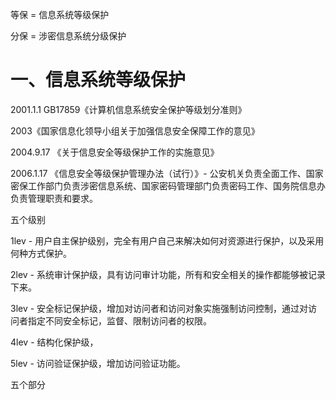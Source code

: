 等保 = 信息系统等级保护

分保 = 涉密信息系统分级保护

# 一、信息系统等级保护

2001.1.1 GB17859《计算机信息系统安全保护等级划分准则》

2003《国家信息化领导小组关于加强信息安全保障工作的意见》

2004.9.17 《关于信息安全等级保护工作的实施意见》

2006.1.17 《信息安全等级保护管理办法（试行）》- 公安机关负责全面工作、国家密保工作部门负责涉密信息系统、国家密码管理部门负责密码工作、国务院信息办负责管理职责和要求。



五个级别

1lev - 用户自主保护级别，完全有用户自己来解决如何对资源进行保护，以及采用何种方式保护。

2lev - 系统审计保护级，具有访问审计功能，所有和安全相关的操作都能够被记录下来。

3lev - 安全标记保护级，增加对访问者和访问对象实施强制访问控制，通过对访问者指定不同安全标记，监督、限制访问者的权限。

4lev - 结构化保护级，

5lev - 访问验证保护级，增加访问验证功能。



五个部分

